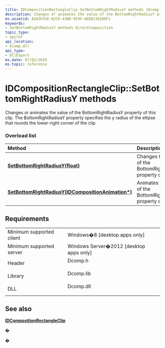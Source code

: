 ```yaml
---
title: IDCompositionRectangleClip SetBottomRightRadiusY methods (Dcomp.h)
description: Changes or animates the value of the BottomRightRadiusY property of this clip. The BottomRightRadiusY property specifies the y radius of the ellipse that rounds the lower-right corner of the clip.
ms.assetid: A2A3F43E-62C6-43B8-929F-AEDA11620DF1
keywords:
- SetBottomRightRadiusY methods DirectComposition
topic_type:
- apiref
api_location:
- Dcomp.dll
api_type:
- DllExport
ms.date: 07/02/2019
ms.topic: reference
---
```


# IDCompositionRectangleClip::SetBottomRightRadiusY methods

Changes or animates the value of the BottomRightRadiusY property of this clip. The BottomRightRadiusY property specifies the y radius of the ellipse that rounds the lower-right corner of the clip.

### Overload list



| Method                                                                                                                             | Description                                                                    |
|:-----------------------------------------------------------------------------------------------------------------------------------|:-------------------------------------------------------------------------------|
| [**SetBottomRightRadiusY(float)**](/windows/win32/api/dcomp/nf-dcomp-idcompositionrectangleclip-setbottomrightradiusy(idcompositionanimation))                                     | Changes the value of the BottomRightRadiusY property of this clip.<br/>  |
| [**SetBottomRightRadiusY(IDCompositionAnimation\*)**](/windows/win32/api/dcomp/nf-dcomp-idcompositionrectangleclip-setbottomrightradiusy(idcompositionanimation)) | Animates the value of the BottomRightRadiusY property of this clip.<br/> |



## Requirements



|                                     |                                                                                      |
|-------------------------------------|--------------------------------------------------------------------------------------|
| Minimum supported client<br/> | Windows�8 \[desktop apps only\]<br/>                                           |
| Minimum supported server<br/> | Windows Server�2012 \[desktop apps only\]<br/>                                 |
| Header<br/>                   | <dl> <dt>Dcomp.h</dt> </dl>   |
| Library<br/>                  | <dl> <dt>Dcomp.lib</dt> </dl> |
| DLL<br/>                      | <dl> <dt>Dcomp.dll</dt> </dl> |



## See also

<dl> <dt>

[**IDCompositionRectangleClip**](/windows/win32/api/dcomp/nn-dcomp-idcompositionrectangleclip)
</dt> </dl>

�

�